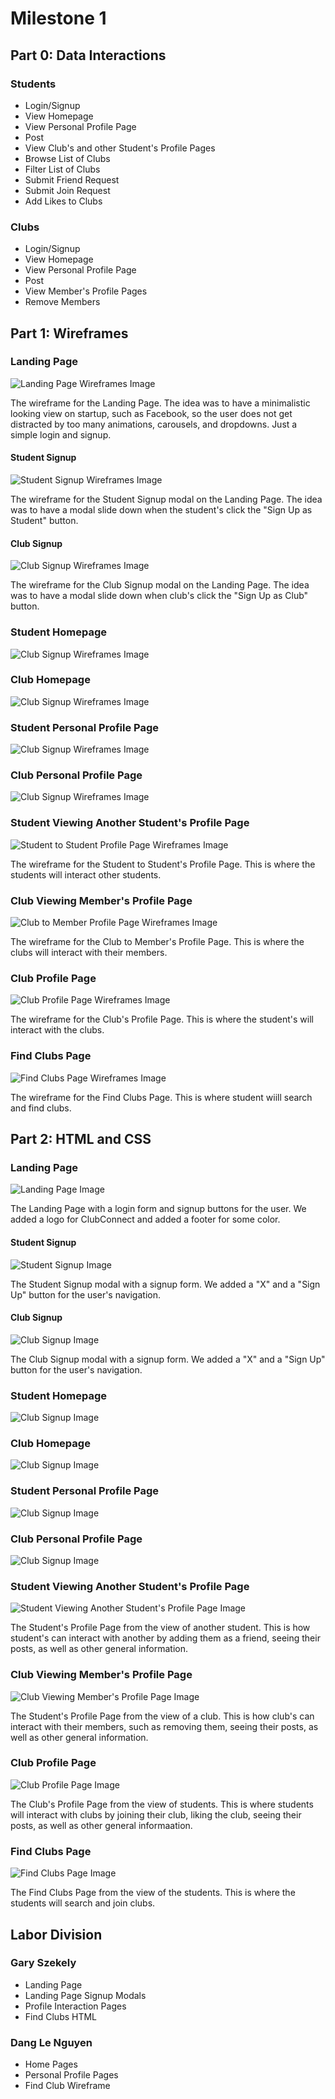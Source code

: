 # Milestone 1

## Part 0: Data Interactions
  ### Students
  - Login/Signup
  - View Homepage 
  - View Personal Profile Page
  - Post
  - View Club's and other Student's Profile Pages
  - Browse List of Clubs
  - Filter List of Clubs
  - Submit Friend Request
  - Submit Join Request
  - Add Likes to Clubs
  ### Clubs
  - Login/Signup
  - View Homepage 
  - View Personal Profile Page
  - Post
  - View Member's Profile Pages
  - Remove Members

## Part 1: Wireframes
  ### Landing Page
  ![Landing Page Wireframes Image](wireframes/LandingPageWireframes.png "Landing Page Wireframes")

  The wireframe for the Landing Page. The idea was to have a minimalistic looking view on startup, such as Facebook, so the user does not get distracted by too many animations, carousels, and dropdowns. Just a simple login and signup.

  #### Student Signup
  ![Student Signup Wireframes Image](wireframes/StudentSignupWireframes.png "Student Signup Wireframes")

  The wireframe for the Student Signup modal on the Landing Page. The idea was to have a modal slide down when the student's click the "Sign Up as Student" button.

  #### Club Signup
  ![Club Signup Wireframes Image](wireframes/ClubSignupWireframes.png "Club Signup Wireframes")

  The wireframe for the Club Signup modal on the Landing Page. The idea was to have a modal slide down when club's click the "Sign Up as Club" button.

  ### Student Homepage
  ![Club Signup Wireframes Image](wireframes/StudentHomePageWireframes.png "Club Signup Wireframes")

  ### Club Homepage
  ![Club Signup Wireframes Image](wireframes/ClubHomePageWireframes.png "Club Signup Wireframes")

  ### Student Personal Profile Page
  ![Club Signup Wireframes Image](wireframes/StudentPersonalPageWireframes.png "Club Signup Wireframes")

  ### Club Personal Profile Page
  ![Club Signup Wireframes Image](wireframes/ClubPersonalPageWireframes.png "Club Signup Wireframes")

  ### Student Viewing Another Student's Profile Page
  ![Student to Student Profile Page Wireframes Image](wireframes/StudentToStudentProfilePageWireframes.png "Student Viewing Another Student's Profile Page")

  The wireframe for the Student to Student's Profile Page. This is where the students will interact other students.

  ### Club Viewing Member's Profile Page
  ![Club to Member Profile Page Wireframes Image](wireframes/ClubToStudentProfilePageWireframes.png "Club Viewing Member's Profile Page")

  The wireframe for the Club to Member's Profile Page. This is where the clubs will interact with their members.

  ### Club Profile Page
  ![Club Profile Page Wireframes Image](wireframes/ClubProfilePageWireframes.png "Club Profile Page")

  The wireframe for the Club's Profile Page. This is where the student's will interact with the clubs.

  ### Find Clubs Page
  ![Find Clubs Page Wireframes Image](wireframes/FindClubsPageWireframes.png "Find Clubs Page")

  The wireframe for the Find Clubs Page. This is where student wiill search and find clubs.

## Part 2: HTML and CSS
  ### Landing Page
  ![Landing Page Image](html-and-css/LandingPage.png "Landing Page")

  The Landing Page with a login form and signup buttons for the user. We added a logo for ClubConnect and added a footer for some color.

  #### Student Signup
  ![Student Signup Image](html-and-css/StudentSignup.png "Student Signup")

  The Student Signup modal with a signup form. We added a "X" and a "Sign Up" button for the user's navigation.

  #### Club Signup
  ![Club Signup Image](html-and-css/ClubSignup.png "Club Signup")

  The Club Signup modal with a signup form. We added a "X" and a "Sign Up" button for the user's navigation.

  ### Student Homepage
  ![Club Signup Image](html-and-css/StudentHomePage.png "Student Homepage")
  
  ### Club Homepage
  ![Club Signup Image](html-and-css/ClubHomePage.png "Club Homepage")

  ### Student Personal Profile Page
  ![Club Signup Image](html-and-css/StudentPersonalPage.png "Student Personal Page")

  ### Club Personal Profile Page
  ![Club Signup Image](html-and-css/ClubPersonalPage.png "Club Personal Page")

  ### Student Viewing Another Student's Profile Page
  ![Student Viewing Another Student's Profile Page Image](html-and-css/StudentToStudentProfilePage.png "Student Viewing Another Student's Profile Page")

  The Student's Profile Page from the view of another student. This is how student's can interact with another by adding them as a friend, seeing their posts, as well as other general information.

  ### Club Viewing Member's Profile Page
  ![Club Viewing Member's Profile Page Image](html-and-css/ClubToStudentProfilePage.png "Club Viewing Member's Profile Page")

  The Student's Profile Page from the view of a club. This is how club's can interact with their members, such as removing them, seeing their posts, as well as other general information.

  ### Club Profile Page
  ![Club Profile Page Image](html-and-css/ClubProfilePage.png "Club Profile Page")

  The Club's Profile Page from the view of students. This is where students will interact with clubs by joining their club, liking the club, seeing their posts, as well as other general informaation. 

  ### Find Clubs Page
  ![Find Clubs Page Image](html-and-css/FindClubsPage.png "Find Clubs Page")

  The Find Clubs Page from the view of the students. This is where the students will search and join clubs.

## Labor Division
  ### Gary Szekely
  - Landing Page
  - Landing Page Signup Modals
  - Profile Interaction Pages
  - Find Clubs HTML
  ### Dang Le Nguyen
  - Home Pages
  - Personal Profile Pages
  - Find Club Wireframe
